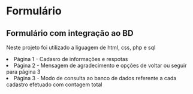 <h1>Formulário</h1>
 <h2>Formulário com integração ao BD</h2>

<p>Neste projeto foi utilizado a liguagem de html, css, php e sql</p>
<li>Página 1 - Cadasro de informações e respotas</li>
<li>Página 2 - Mensagem de agradecimento e opções de voltar ou seguir para página 3</li>
<li>Página 3 - Modo de consulta ao banco de dados referente a cada cadastro efetuado com contagem total</li>
